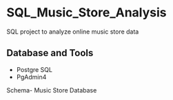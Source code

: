 # SQL_Music_Store_Analysis

SQL project to analyze online music store data

## Database and Tools

* Postgre SQL
* PgAdmin4

Schema- Music Store Database
